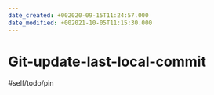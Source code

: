 ```yaml
---
date_created: +002020-09-15T11:24:57.000
date_modified: +002021-10-05T11:15:30.000
---
```


# Git-update-last-local-commit

#self/todo/pin
